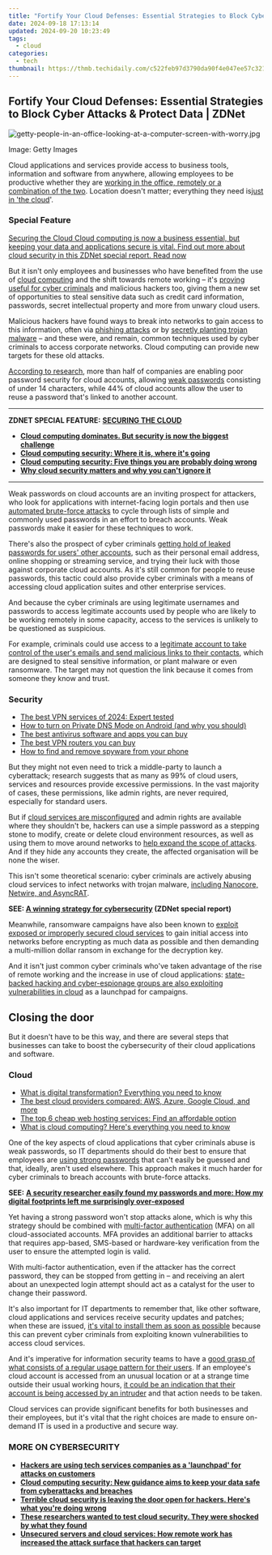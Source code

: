 ```yaml
---
title: "Fortify Your Cloud Defenses: Essential Strategies to Block Cyber Attacks & Protect Data | ZDNet"
date: 2024-09-18 17:13:14
updated: 2024-09-20 10:23:49
tags:
  - cloud
categories:
  - tech
thumbnail: https://thmb.techidaily.com/c522feb97d3790da90f4e047ee57c321868c402d131fe0f5a053db33ae9c232d.jpg
---
```


## Fortify Your Cloud Defenses: Essential Strategies to Block Cyber Attacks & Protect Data | ZDNet

![getty-people-in-an-office-looking-at-a-computer-screen-with-worry.jpg](https://www.zdnet.com/a/img/resize/efd155c65a7b857235ea571306f31230530e4352/2022/05/25/56442b72-924c-4356-a0bc-a95049d2997e/getty-people-in-an-office-looking-at-a-computer-screen-with-worry.jpg?auto=webp&width=1280)

Image: Getty Images

Cloud applications and services provide access to business tools, information and software from anywhere, allowing employees to be productive whether they are [working in the office, remotely or a combination of the two](https://www.zdnet.com/article/remote-work-or-back-to-the-office-the-calculation-just-shifted-again/). Location doesn't matter; everything they need is[just in 'the cloud](https://www.zdnet.com/article/what-is-cloud-computing-everything-you-need-to-know-about-the-cloud/)'.

### Special Feature

[Securing the Cloud Cloud computing is now a business essential, but keeping your data and applications secure is vital. Find out more about cloud security in this ZDNet special report.  Read now](https://www.zdnet.com/topic/securing-the-cloud/)

But it isn't only employees and businesses who have benefited from the use of [cloud computing](https://www.zdnet.com/article/cloud-computing-is-evolving-heres-where-its-going-next/) and the shift towards remote working – it's [proving useful for cyber criminals](https://www.zdnet.com/article/hybrid-cloud-brings-benefits-but-also-additional-cybersecurity-risks-heres-how-to-securely-manage-your-cloud/) and malicious hackers too, giving them a new set of opportunities to steal sensitive data such as credit card information, passwords, secret intellectual property and more from unwary cloud users. 

Malicious hackers have found ways to break into networks to gain access to this information, often via [phishing attacks](https://www.zdnet.com/article/what-is-phishing-how-to-protect-yourself-from-scam-emails-and-more/) or by [secretly planting trojan malware](https://www.zdnet.com/article/what-is-malware-everything-you-need-to-know-about-viruses-trojans-and-malicious-software/) – and these were, and remain, common techniques used by cyber criminals to access corporate networks. Cloud computing can provide new targets for these old attacks.

[According to research](https://www.zdnet.com/article/terrible-cloud-security-is-leaving-the-door-open-for-hackers-heres-what-youre-doing-wrong/), more than half of companies are enabling poor password security for cloud accounts, allowing [weak passwords](https://www.zdnet.com/article/these-are-the-terrible-passwords-that-people-are-still-using-heres-how-to-do-better/) consisting of under 14 characters, while 44% of cloud accounts allow the user to reuse a password that's linked to another account. 

---

**ZDNET SPECIAL FEATURE:** [**SECURING THE CLOUD**](https://www.zdnet.com/topic/securing-the-cloud/#link=%7B%22role%22:%22standard%22,%22href%22:%22https://www.zdnet.com/topic/securing-the-cloud/%22,%22target%22:%22%22,%22absolute%22:%22%22,%22linkText%22:%22SECURING%20THE%20CLOUD%22%7D)

* [**Cloud computing dominates. But security is now the biggest challenge**](https://www.zdnet.com/article/cloud-computing-dominates-but-security-is-now-its-biggest-challenge/#link=%7B%22role%22:%22standard%22,%22href%22:%22https://www.zdnet.com/article/cloud-computing-dominates-but-security-is-now-its-biggest-challenge/%22,%22target%22:%22%5Fblank%22,%22absolute%22:%22%22,%22linkText%22:%22%3Cstrong%3ECloud%20computing%20dominates.%20But%20security%20is%20now%20the%20biggest%20challenge%3C/strong%3E%22%7D)
* [**Cloud computing security: Where it is, where it's going**](https://www.zdnet.com/article/cloud-computing-security-where-it-is-where-its-going/#link=%7B%22role%22:%22standard%22,%22href%22:%22https://www.zdnet.com/article/cloud-computing-security-where-it-is-where-its-going/%22,%22target%22:%22%5Fblank%22,%22absolute%22:%22%22,%22linkText%22:%22%3Cstrong%3ECloud%20computing%20security:%20Where%20it%20is,%20where%20it's%20going%3C/strong%3E%22%7D)
* [**Cloud computing security: Five things you are probably doing wrong**](https://www.zdnet.com/article/cloud-computing-security-five-things-you-are-probably-doing-wrong/#link=%7B%22role%22:%22standard%22,%22href%22:%22https://www.zdnet.com/article/cloud-computing-security-five-things-you-are-probably-doing-wrong/%22,%22target%22:%22%5Fblank%22,%22absolute%22:%22%22,%22linkText%22:%22%3Cstrong%3ECloud%20computing%20security:%20Five%20things%20you%20are%20probably%20doing%20wrong%3C/strong%3E%22%7D)
* [**Why cloud security matters and why you can't ignore it**](https://www.zdnet.com/article/why-cloud-security-matters-and-why-you-cant-ignore-it/#link=%7B%22role%22:%22standard%22,%22href%22:%22https://www.zdnet.com/article/why-cloud-security-matters-and-why-you-cant-ignore-it/%22,%22target%22:%22%5Fblank%22,%22absolute%22:%22%22,%22linkText%22:%22%3Cstrong%3EWhy%20cloud%20security%20matters%20and%20why%20you%20can't%20ignore%20it%3C/strong%3E%22%7D)

---

Weak passwords on cloud accounts are an inviting prospect for attackers, who look for applications with internet-facing login portals and then use [automated brute-force attacks](https://www.zdnet.com/article/these-systems-are-facing-billions-of-attacks-every-month-as-hackers-try-to-guess-passwords/) to cycle through lists of simple and commonly used passwords in an effort to breach accounts. Weak passwords make it easier for these techniques to work. 

There's also the prospect of cyber criminals [getting hold of leaked passwords for users' other accounts](https://www.zdnet.com/article/a-security-researcher-told-me-my-passwords-and-more-how-15-years-of-digital-footprints-left-me-exposed/), such as their personal email address, online shopping or streaming service, and trying their luck with those against corporate cloud accounts. As it's still common for people to reuse passwords, this tactic could also provide cyber criminals with a means of accessing cloud application suites and other enterprise services.

And because the cyber criminals are using legitimate usernames and passwords to access legitimate accounts used by people who are likely to be working remotely in some capacity, access to the services is unlikely to be questioned as suspicious.

For example, criminals could use access to a [legitimate account to take control of the user's emails and send malicious links to their contacts](https://www.zdnet.com/article/watch-out-for-this-phishing-attack-that-hijacks-your-email-chats-to-spread-malware/), which are designed to steal sensitive information, or plant malware or even ransomware. The target may not question the link because it comes from someone they know and trust. 

### Security

* [The best VPN services of 2024: Expert tested](https://www.zdnet.com/article/best-vpn/)
* [How to turn on Private DNS Mode on Android (and why you should)](https://www.zdnet.com/article/how-to-turn-on-private-dns-mode-on-android-and-why-you-should/)
* [The best antivirus software and apps you can buy](https://www.zdnet.com/article/best-antivirus/)
* [The best VPN routers you can buy](https://www.zdnet.com/article/best-vpn-router/)
* [How to find and remove spyware from your phone](https://www.zdnet.com/article/how-to-find-and-remove-spyware-from-your-phone/)

But they might not even need to trick a middle-party to launch a cyberattack; research suggests that as many as 99% of cloud users, services and resources provide excessive permissions. In the vast majority of cases, these permissions, like admin rights, are never required, especially for standard users. 

But if [cloud services are misconfigured](https://www.zdnet.com/article/two-thirds-of-cloud-attacks-could-be-stopped-by-checking-configurations-research-finds/) and admin rights are available where they shouldn't be, hackers can use a simple password as a stepping stone to modify, create or delete cloud environment resources, as well as using them to move around networks to [help expand the scope of attacks](https://www.zdnet.com/article/ransomware-sneaks-in-with-remote-workers-and-cloud-based-it-says-cyberrisk-alliance-survey/). And if they hide any accounts they create, the affected organisation will be none the wiser. 

This isn't some theoretical scenario: cyber criminals are actively abusing cloud services to infect networks with trojan malware, [including Nanocore, Netwire, and AsyncRAT](https://www.zdnet.com/article/remote-access-trojans-spread-through-microsoft-azure-aws-cloud-service-abuse/).

**SEE: [A winning strategy for cybersecurity](http://www.zdnet.com/topic/a-winning-strategy-for-cybersecurity/) (ZDNet special report)**  
  
Meanwhile, ransomware campaigns have also been known to [exploit exposed or improperly secured cloud services](https://www.zdnet.com/article/ransomware-vs-wfh-how-remote-working-is-making-cyberattacks-easier-to-pull-off/) to gain initial access into networks before encrypting as much data as possible and then demanding a multi-million dollar ransom in exchange for the decryption key. 

And it isn't just common cyber criminals who've taken advantage of the rise of remote working and the increase in use of cloud applications: [state-backed hacking and cyber-espionage groups are also exploiting vulnerabilities in cloud](https://www.zdnet.com/article/microsoft-office-365-is-becoming-the-core-of-many-businesses-and-hackers-have-noticed/) as a launchpad for campaigns.

## Closing the door

But it doesn't have to be this way, and there are several steps that businesses can take to boost the cybersecurity of their cloud applications and software.

### Cloud

* [​What is digital transformation? Everything you need to know](https://www.zdnet.com/article/what-is-digital-transformation-everything-you-need-to-know-about-how-technology-is-reshaping/)
* [The best cloud providers compared: AWS, Azure, Google Cloud, and more](https://www.zdnet.com/article/the-top-cloud-providers-of-2021-aws-microsoft-azure-google-cloud-hybrid-saas/)
* [The top 6 cheap web hosting services: Find an affordable option](https://www.zdnet.com/article/best-cheap-web-hosting/)
* [What is cloud computing? Here's everything you need to know](https://www.zdnet.com/article/what-is-cloud-computing-everything-you-need-to-know-about-the-cloud/)

One of the key aspects of cloud applications that cyber criminals abuse is weak passwords, so IT departments should do their best to ensure that employees are [using strong passwords](https://www.zdnet.com/article/want-a-strong-password-youre-probably-still-doing-it-the-wrong-way/) that can't easily be guessed and that, ideally, aren't used elsewhere. This approach makes it much harder for cyber criminals to breach accounts with brute-force attacks. 

**SEE:** [**A security researcher easily found my passwords and more: How my digital footprints left me surprisingly over-exposed**](https://www.zdnet.com/article/a-security-researcher-told-me-my-passwords-and-more-how-15-years-of-digital-footprints-left-me-exposed/)

Yet having a strong password won't stop attacks alone, which is why this strategy should be combined with [multi-factor authentication](https://www.zdnet.com/article/multi-factor-authentication-use-it-for-all-the-people-that-access-your-network-all-the-time/) (MFA) on all cloud-associated accounts. MFA provides an additional barrier to attacks that requires app-based, SMS-based or hardware-key verification from the user to ensure the attempted login is valid. 

With multi-factor authentication, even if the attacker has the correct password, they can be stopped from getting in – and receiving an alert about an unexpected login attempt should act as a catalyst for the user to change their password. 

It's also important for IT departments to remember that, like other software, cloud applications and services receive security updates and patches; when these are issued, [it's vital to install them as soon as possible](https://www.zdnet.com/article/this-one-change-could-protect-your-systems-from-attack-so-why-dont-more-companies-do-it/) because this can prevent cyber criminals from exploiting known vulnerabilities to access cloud services.

And it's imperative for information security teams to have a [good grasp of what consists of a regular usage pattern for their users](https://www.zdnet.com/article/the-key-to-stopping-cyberattacks-understanding-your-own-systems-before-the-hackers-strike/). If an employee's cloud account is accessed from an unusual location or at a strange time outside their usual working hours, [it could be an indication that their account is being accessed by an intruder](https://www.zdnet.com/article/ransomware-even-when-the-attackers-are-in-your-network-its-not-too-late-to-fight-back/) and that action needs to be taken.

Cloud services can provide significant benefits for both businesses and their employees, but it's vital that the right choices are made to ensure on-demand IT is used in a productive and secure way.

### **MORE ON CYBERSECURITY**

* [**Hackers are using tech services companies as a 'launchpad' for attacks on customers**](https://www.zdnet.com/article/hackers-are-using-tech-services-companies-as-a-launchpad-for-attacks-on-customers/)
* [**Cloud computing security: New guidance aims to keep your data safe from cyberattacks and breaches**](https://www.zdnet.com/article/cloud-computing-security-new-guidance-aims-to-keep-your-data-safe-from-cyberattacks-and-breaches/)
* **[Terrible cloud security is leaving the door open for hackers. Here's what you're doing wrong](https://www.zdnet.com/article/terrible-cloud-security-is-leaving-the-door-open-for-hackers-heres-what-youre-doing-wrong/)**
* **[These researchers wanted to test cloud security. They were shocked by what they found](https://www.zdnet.com/article/these-researchers-wanted-to-test-cloud-security-they-were-shocked-by-what-they-found/)**
* **[Unsecured servers and cloud services: How remote work has increased the attack surface that hackers can target](https://www.zdnet.com/article/unsecured-servers-and-cloud-services-how-remote-work-has-increased-the-attack-surface-that-hackers-can-target/)**

<ins class="adsbygoogle"
     style="display:block"
     data-ad-format="autorelaxed"
     data-ad-client="ca-pub-7571918770474297"
     data-ad-slot="1223367746"></ins>



<ins class="adsbygoogle"
     style="display:block"
     data-ad-client="ca-pub-7571918770474297"
     data-ad-slot="8358498916"
     data-ad-format="auto"
     data-full-width-responsive="true"></ins>
